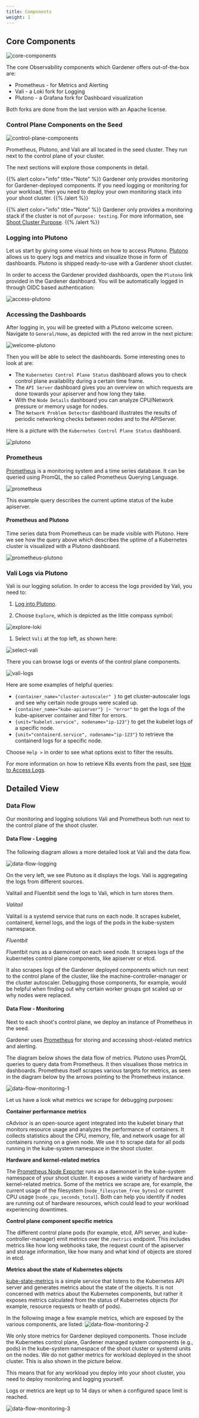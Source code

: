 ```yaml
---
title: Components
weight: 1
---
```


## Core Components

![core-components](./images/core-components.png)

The core Observability components which Gardener offers out-of-the-box are:

- Prometheus - for Metrics and Alerting
- Vali - a Loki fork for Logging
- Plutono - a Grafana fork for Dashboard visualization

Both forks are done from the last version with an Apache license.

### Control Plane Components on the Seed

![control-plane-components](./images/control-plane-components.png)

Prometheus, Plutono, and Vali are all located in the seed cluster. They run next to the control plane of your cluster.

The next sections will explore those components in detail.

{{% alert color="info"  title="Note" %}}
Gardener only provides monitoring for Gardener-deployed components. If you need logging or monitoring for your workload, then you need to deploy your own monitoring stack into your shoot cluster.
{{% /alert %}}

{{% alert color="info"  title="Note" %}}
Gardener only provides a monitoring stack if the cluster is not of `purpose: testing`. For more information, see [Shoot Cluster Purpose](https://gardener.cloud/docs/gardener/shoot_purposes/).
{{% /alert %}}

### Logging into Plutono

Let us start by giving some visual hints on how to access Plutono. [Plutono](https://github.com/credativ/plutono#plutono) allows us to query logs and metrics and visualize those in form of dashboards. Plutono is shipped ready-to-use with a Gardener shoot cluster.

In order to access the Gardener provided dashboards, open the `Plutono` link provided in the Gardener dashboard. You will be automatically logged in through OIDC based authentication:

![access-plutono](./images/access-plutono.png)

### Accessing the Dashboards

After logging in, you will be greeted with a Plutono welcome screen. Navigate to `General/Home`, as depicted with the red arrow in the next picture:

![welcome-plutono](./images/welcome-plutono.png)

Then you will be able to select the dashboards. Some interesting ones to look at are:

- The `Kubernetes Control Plane Status` dashboard allows you to check control plane availability during a certain time frame.
- The `API Server` dashboard gives you an overview on which requests are done towards your apiserver and how long they take.
- With the `Node Details` dashboard you can analyze CPU/Network pressure or memory usage for nodes.
- The `Network Problem Detector` dashboard illustrates the results of periodic networking checks between nodes and to the APIServer.

Here is a picture with the `Kubernetes Control Plane Status` dashboard.

![plutono](./images/plutono.png)

### Prometheus

[Prometheus](https://prometheus.io/) is a monitoring system and a time series database. It can be queried using PromQL, the so called Prometheus Querying Language.

![prometheus](./images/prometheus.png)

This example query describes the current uptime status of the kube apiserver.

#### Prometheus and Plutono

Time series data from Prometheus can be made visible with Plutono. Here we see how the query above which describes the uptime of a Kubernetes cluster is visualized with a Plutono dashboard.

![prometheus-plutono](./images/prometheus-plutono.png)

### Vali Logs via Plutono

Vali is our logging solution. In order to access the logs provided by Vali, you need to:

1. [Log into Plutono](#logging-into-plutono).

1. Choose `Explore`, which is depicted as the little compass symbol:

 ![explore-loki](images/explore-loki.png)

1. Select `Vali` at the top left, as shown here:

![select-vali](./images/select-vali.png)

There you can browse logs or events of the control plane components.

![vali-logs](./images/vali-logs.png)

Here are some examples of helpful queries:

- `{container_name="cluster-autoscaler" }` to get cluster-autoscaler logs and see why certain node groups were scaled up.
- `{container_name="kube-apiserver"} |~ "error"` to get the logs of the kube-apiserver container and filter for errors.
- `{unit="kubelet.service", nodename="ip-123"}` to get the kubelet logs of a specific node.
- `{unit="containerd.service", nodename="ip-123"}` to retrieve the containerd logs for a specific node.

 Choose `Help >` in order to see what options exist to filter the results.

 For more information on how to retrieve K8s events from the past, see [How to Access Logs](https://github.com/gardener/gardener/blob/master/docs/usage/logging.md#how-to-access-the-logs).

## Detailed View

### Data Flow

Our monitoring and logging solutions Vali and Prometheus both run next to the control plane of the shoot cluster.

#### Data Flow - Logging

The following diagram allows a more detailed look at Vali and the data flow.

![data-flow-logging](./images/data-flow-logging.png)

On the very left, we see Plutono as it displays the logs. Vali is aggregating the logs from different sources.

Valitail and Fluentbit send the logs to Vali, which in turn stores them.

*Valitail*

Valitail is a systemd service that runs on each node. It scrapes kubelet, containerd, kernel logs, and the logs of the pods in the kube-system namespace.

*Fluentbit*

Fluentbit runs as a daemonset on each seed node. It scrapes logs of the kubernetes control plane components, like apiserver or etcd.

It also scrapes logs of the Gardener deployed components which run next to the control plane of the cluster, like the machine-controller-manager or the cluster autoscaler. Debugging those components, for example, would be helpful when finding out why certain worker groups got scaled up or why nodes were replaced.

#### Data Flow - Monitoring

Next to each shoot's control plane, we deploy an instance of Prometheus in the seed.

Gardener uses [Prometheus](https://prometheus.io/) for storing and accessing shoot-related metrics and alerting.

The diagram below shows the data flow of metrics.
Plutono uses PromQL queries to query data from Prometheus. It then visualises those metrics in dashboards.
Prometheus itself scrapes various targets for metrics, as seen in the diagram below by the arrows pointing to the Prometheus instance.

![data-flow-monitoring-1](./images/data-flow-monitoring-1.png)

Let us have a look what metrics we scrape for debugging purposes:

**Container performance metrics**

cAdvisor is an open-source agent integrated into the kubelet binary that monitors resource usage and analyzes the performance of containers. It collects statistics about the CPU, memory, file, and network usage for all containers running on a given node. We use it to scrape data for all pods running in the kube-system namespace in the shoot cluster.

**Hardware and kernel-related metrics**

The [Prometheus Node Exporter](https://prometheus.io/docs/guides/node-exporter/) runs as a daemonset in the kube-system namespace of your shoot cluster. It exposes a wide variety of hardware and kernel-related metrics. Some of the metrics we scrape are, for example, the current usage of the filesystem (`node_filesystem_free_bytes`) or current CPU usage (`node_cpu_seconds_total`). Both can help you identify if nodes are running out of hardware resources, which could lead to your workload experiencing downtimes.

**Control plane component specific metrics**

The different control plane pods (for example, etcd, API server, and kube-controller-manager) emit metrics over the `/metrics` endpoint. This includes metrics like how long webhooks take, the request count of the apiserver and storage information, like how many and what kind of objects are stored in etcd.

**Metrics about the state of Kubernetes objects**

[kube-state-metrics](https://github.com/kubernetes/kube-state-metrics) is a simple service that listens to the Kubernetes API server and generates metrics about the state of the objects. It is not concerned with metrics about the Kubernetes components, but rather it exposes metrics calculated from the status of Kubernetes objects (for example, resource requests or health of pods).

In the following image a few example metrics, which are exposed by the various components, are listed:
![data-flow-monitoring-2](./images/data-flow-monitoring-2.png)

We only store metrics for Gardener deployed components. Those include the Kubernetes control plane, Gardener managed system components (e.g., pods) in the kube-system namespace of the shoot cluster or systemd units on the nodes. We do not gather metrics for workload deployed in the shoot cluster. This is also shown in the picture below.

This means that for any workload you deploy into your shoot cluster, you need to deploy monitoring and logging yourself.

Logs or metrics are kept up to 14 days or when a configured space limit is reached.

![data-flow-monitoring-3](./images/data-flow-monitoring-3.png)
